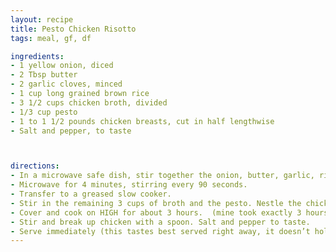 ```yaml
---
layout: recipe
title: Pesto Chicken Risotto
tags: meal, gf, df

ingredients:
- 1 yellow onion, diced
- 2 Tbsp butter
- 2 garlic cloves, minced
- 1 cup long grained brown rice
- 3 1/2 cups chicken broth, divided
- 1/3 cup pesto
- 1 to 1 1/2 pounds chicken breasts, cut in half lengthwise
- Salt and pepper, to taste



directions:
- In a microwave safe dish, stir together the onion, butter, garlic, rice and 1/2 cup broth.
- Microwave for 4 minutes, stirring every 90 seconds.
- Transfer to a greased slow cooker.
- Stir in the remaining 3 cups of broth and the pesto. Nestle the chicken into the slow cooker.
- Cover and cook on HIGH for about 3 hours.  (mine took exactly 3 hours…yours may take more or less depending on your slow cooker)
- Stir and break up chicken with a spoon. Salt and pepper to taste.
- Serve immediately (this tastes best served right away, it doesn’t hold up very well on the warm setting)
---
```

